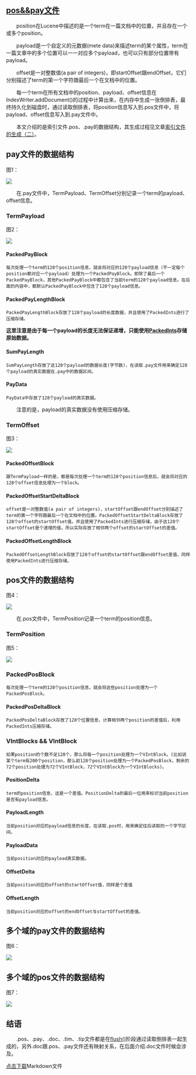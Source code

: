 ## [pos&&pay文件](https://www.amazingkoala.com.cn/Lucene/suoyinwenjian/)

&emsp;&emsp;position在Lucene中描述的是一个term在一篇文档中的位置，并且存在一个或多个position。

&emsp;&emsp;payload是一个自定义的元数据(mete data)来描述term的某个属性，term在一篇文章中的多个位置可以一一对应多个payload，也可以只有部分位置带有payload。

&emsp;&emsp;offset是一对整数值(a pair of integers)，即startOffset跟endOffset，它们分别描述了term的第一个字符跟最后一个在文档中的位置。

&emsp;&emsp;每一个term在所有文档中的position、payload、offset信息在IndexWriter.addDocument()的过程中计算出来，在内存中生成一张倒排表，最终持久化到磁盘时，通过读取倒排表，将position信息写入到.pos文件中，将payload、offset信息写入到.pay文件中。

&emsp;&emsp;本文介绍的是索引文件.pos、.pay的数据结构，其生成过程见文章[索引文件的生成（二）](https://www.amazingkoala.com.cn/Lucene/Index/2019/1227/122.html)。

## pay文件的数据结构

图1：

<img src="http://www.amazingkoala.com.cn/uploads/lucene/索引文件/pos&&pay/1.png">

&emsp;&emsp;在.pay文件中，TermPayload、TermOffset分别记录一个term的payload、offset信息。

### TermPayload

图2：

<img src="http://www.amazingkoala.com.cn/uploads/lucene/索引文件/pos&&pay/2.png">

#### PackedPayBlock

```text
每次处理一个term的128个position信息，就会将对应的128个payload信息（不一定每个position都对应一个payload）处理为一个PackedPayBlock。即除了最后一个PackedPayBlock，其他PackedPayBlock中都包含了当前term的128个payload信息。在后面的内容中，都默认PackedPayBlock中包含了128个payload信息。
```

#### PackedPayLengthBlock

```text
PackedPayLengthBlock存放了128个payload的长度数据，并且使用了PackedInts进行了压缩存储。
```

**这里注意是由于每一个payload的长度无法保证递增，只能使用[PackedInts](https://www.amazingkoala.com.cn/Lucene/yasuocunchu/2019/1217/118.html)存储原始数据。**

#### SumPayLength

```text
SumPayLength存放了这128个payload的数据长度(字节数)，在读取.pay文件用来确定128个payload的真实数据在.pay中的数据区间。
```

#### PayData

```text
PayData中存放了128个payload的真实数据。
```

&emsp;&emsp;注意的是，payload的真实数据没有使用压缩存储。

### TermOffset

图3：

<img src="http://www.amazingkoala.com.cn/uploads/lucene/索引文件/pos&&pay/3.png">

#### PackedOffsetBlock

```text
跟TermPayload一样的是，都是每次处理一个term的128个position信息后，就会将对应的128个offset信息处理为一个block。
```

#### PackedOffsetStartDeltaBlock

```text
offset是一对整数值(a pair of integers)，startOffset跟endOffset分别描述了term的第一个字符跟最后一个在文档中的位置。PackedOffsetStartDeltaBlock存放了128个offset的startOffset值，并且使用了PackedInts进行压缩存储，由于这128个startOffset是个递增的值，所以实际存放了相邻两个offset的startOffset的差值。
```

#### PackedOffsetLengthBlock

```text
PackedOffsetLengthBlock存放了128个offset的startOffset跟endOffset差值，同样使用PackedInts进行压缩存储。
```

## pos文件的数据结构

图4：

<img src="http://www.amazingkoala.com.cn/uploads/lucene/索引文件/pos&&pay/4.png">

&emsp;&emsp;在.pos文件中，TermPosition记录一个term的position信息。

### TermPosition

图5：

<img src="http://www.amazingkoala.com.cn/uploads/lucene/索引文件/pos&&pay/5.png">

### PackedPosBlock

```text
每次处理一个term的128个position信息，就会将这些position处理为一个PackedPosBlock。
```

#### PackedPosDeltaBlock

```text
PackedPosDeltaBlock存放了128个位置信息，计算相邻两个position的差值后，利用PackedInts压缩存储。
```

### VIntBlocks && VIntBlock

```text
如果position的个数不足128个，那么将每一个position处理为一个VIntBlock。(比如说某个term有200个position，那么前128个position处理为一个PackedPosBlock，剩余的72个position处理为72个VIntBlock，72个VIntBlock为一个VIntBlocks)。
```

#### PositionDelta

```text
term的position信息，这是一个差值。PositionDelta的最后一位用来标识当前position是否有payload信息。
```

#### PayloadLength

```text
当前position对应的payload信息的长度，在读取.pos时，用来确定往后读取的一个字节区间。
```

#### PayloadData

```text
当前position对应的payload真实数据。
```

#### OffsetDelta

```text
当前position对应的offset的startOffset值，同样是个差值
```

#### OffsetLength

```text
当前position对应的offset的endOffset与startOffset的差值。
```

## 多个域的pay文件的数据结构

图6：

<img src="http://www.amazingkoala.com.cn/uploads/lucene/索引文件/pos&&pay/6.png">

## 多个域的pos文件的数据结构

图7：

<img src="http://www.amazingkoala.com.cn/uploads/lucene/索引文件/pos&&pay/7.png">

## 结语
&emsp;&emsp;.pos、.pay、.doc、.tim、.tip文件都是在[flush()](https://www.amazingkoala.com.cn/Lucene/Index/2019/0716/74.html)阶段通过读取倒排表一起生成的，另外.doc跟.pos、.pay文件还有映射关系，在后面介绍.doc文件时候会涉及。

[点击下载](http://www.amazingkoala.com.cn/attachment/Lucene/%E7%B4%A2%E5%BC%95%E6%96%87%E4%BB%B6/pos&&pay.zip)Markdown文件